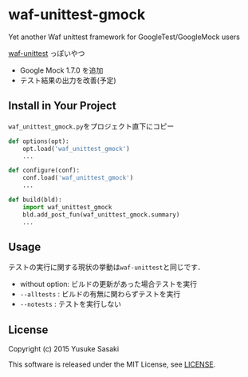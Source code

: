 # waf-unittest-gmock

Yet another Waf unittest framework for GoogleTest/GoogleMock users

[waf-unittest](https://github.com/tanakh/waf-unittest) っぽいやつ

* Google Mock 1.7.0 を追加
* テスト結果の出力を改善(予定)

## Install in Your Project

`waf_unittest_gmock.py`をプロジェクト直下にコピー

```python
def options(opt):
    opt.load('waf_unittest_gmock')
    ...

def configure(conf):
    conf.load('waf_unittest_gmock')
    ...

def build(bld):
    import waf_unittest_gmock
    bld.add_post_fun(waf_unittest_gmock.summary)
    ...
```

## Usage

テストの実行に関する現状の挙動は`waf-unittest`と同じです．
* without option: ビルドの更新があった場合テストを実行
* `--alltests` :  ビルドの有無に関わらずテストを実行
* `--notests`  :  テストを実行しない

## License

Copyright (c) 2015 Yusuke Sasaki

This software is released under the MIT License, see [LICENSE](LICENSE).
